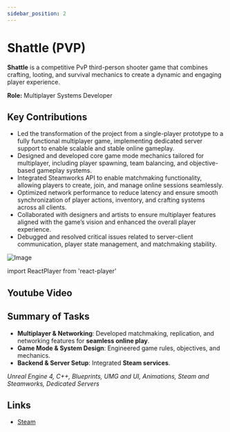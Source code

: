 ```yaml
---
sidebar_position: 2
---
```


# Shattle (PVP)

**Shattle** is a competitive PvP third-person shooter game that combines crafting, looting, and survival mechanics to create a dynamic and engaging player experience.  

**Role:** Multiplayer Systems Developer  

## Key Contributions
- Led the transformation of the project from a single-player prototype to a fully functional multiplayer game, implementing dedicated server support to enable scalable and stable online gameplay.  
- Designed and developed core game mode mechanics tailored for multiplayer, including player spawning, team balancing, and objective-based gameplay systems.  
- Integrated Steamworks API to enable matchmaking functionality, allowing players to create, join, and manage online sessions seamlessly.  
- Optimized network performance to reduce latency and ensure smooth synchronization of player actions, inventory, and crafting systems across all clients.  
- Collaborated with designers and artists to ensure multiplayer features aligned with the game’s vision and enhanced the overall player experience.  
- Debugged and resolved critical issues related to server-client communication, player state management, and matchmaking stability.  

![Image](../../static/img/shattle.gif)

import ReactPlayer from 'react-player'

## Youtube Video
<ReactPlayer url='https://youtu.be/lcyOykXVAdw?si=C5tmE740BBAkO0rc' />

## Summary of Tasks
- **Multiplayer & Networking**: Developed matchmaking, replication, and networking features for **seamless online play**.  
- **Game Mode & System Design**: Engineered game rules, objectives, and mechanics.  
- **Backend & Server Setup**: Integrated **Steam services**.  

*Unreal Engine 4, C++, Blueprints, UMG and UI, Animations, Steam and Steamworks, Dedicated Servers*

## Links
- [Steam](https://store.steampowered.com/app/1730580/Shattle/)